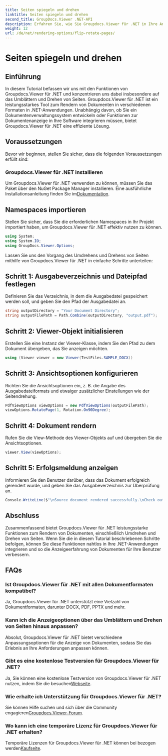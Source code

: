 ```yaml
---
title: Seiten spiegeln und drehen
linktitle: Seiten spiegeln und drehen
second_title: GroupDocs.Viewer .NET-API
description: Erfahren Sie, wie Sie Groupdocs.Viewer für .NET in Ihre Anwendungen integrieren, um ein nahtloses Rendern, Spiegeln und Drehen von Dokumenten zu ermöglichen.
weight: 12
url: /de/net/rendering-options/flip-rotate-pages/
---
```


# Seiten spiegeln und drehen

## Einführung
In diesem Tutorial befassen wir uns mit den Funktionen von Groupdocs.Viewer für .NET und konzentrieren uns dabei insbesondere auf das Umblättern und Drehen von Seiten. Groupdocs.Viewer für .NET ist ein leistungsstarkes Tool zum Rendern von Dokumenten in verschiedenen Formaten in .NET-Anwendungen. Unabhängig davon, ob Sie ein Dokumentenverwaltungssystem entwickeln oder Funktionen zur Dokumentenanzeige in Ihre Software integrieren müssen, bietet Groupdocs.Viewer für .NET eine effiziente Lösung.
## Voraussetzungen
Bevor wir beginnen, stellen Sie sicher, dass die folgenden Voraussetzungen erfüllt sind:
### Groupdocs.Viewer für .NET installieren
 Um Groupdocs.Viewer für .NET verwenden zu können, müssen Sie das Paket über den NuGet Package Manager installieren. Eine ausführliche Installationsanleitung finden Sie im[Dokumentation](https://tutorials.groupdocs.com/viewer/net/).

## Namespaces importieren
Stellen Sie sicher, dass Sie die erforderlichen Namespaces in Ihr Projekt importiert haben, um Groupdocs.Viewer für .NET effektiv nutzen zu können.
```csharp
using System;
using System.IO;
using GroupDocs.Viewer.Options;
```

Lassen Sie uns den Vorgang des Umdrehens und Drehens von Seiten mithilfe von Groupdocs.Viewer für .NET in einfache Schritte unterteilen:
## Schritt 1: Ausgabeverzeichnis und Dateipfad festlegen
Definieren Sie das Verzeichnis, in dem die Ausgabedatei gespeichert werden soll, und geben Sie den Pfad der Ausgabedatei an.
```csharp
string outputDirectory = "Your Document Directory";
string outputFilePath = Path.Combine(outputDirectory, "output.pdf");
```
## Schritt 2: Viewer-Objekt initialisieren
Erstellen Sie eine Instanz der Viewer-Klasse, indem Sie den Pfad zu dem Dokument übergeben, das Sie anzeigen möchten.
```csharp
using (Viewer viewer = new Viewer(TestFiles.SAMPLE_DOCX))
```
## Schritt 3: Ansichtsoptionen konfigurieren
Richten Sie die Ansichtsoptionen ein, z. B. die Angabe des Ausgabedateiformats und etwaiger zusätzlicher Einstellungen wie der Seitendrehung.
```csharp
PdfViewOptions viewOptions = new PdfViewOptions(outputFilePath);
viewOptions.RotatePage(1, Rotation.On90Degree);
```
## Schritt 4: Dokument rendern
Rufen Sie die View-Methode des Viewer-Objekts auf und übergeben Sie die Ansichtsoptionen.
```csharp
viewer.View(viewOptions);
```
## Schritt 5: Erfolgsmeldung anzeigen
Informieren Sie den Benutzer darüber, dass das Dokument erfolgreich gerendert wurde, und geben Sie das Ausgabeverzeichnis zur Überprüfung an.
```csharp
Console.WriteLine($"\nSource document rendered successfully.\nCheck output in {outputDirectory}.");
```

## Abschluss
Zusammenfassend bietet Groupdocs.Viewer für .NET leistungsstarke Funktionen zum Rendern von Dokumenten, einschließlich Umdrehen und Drehen von Seiten. Wenn Sie die in diesem Tutorial beschriebenen Schritte befolgen, können Sie diese Funktionen nahtlos in Ihre .NET-Anwendungen integrieren und so die Anzeigeerfahrung von Dokumenten für Ihre Benutzer verbessern.
## FAQs
### Ist Groupdocs.Viewer für .NET mit allen Dokumentformaten kompatibel?
Ja, Groupdocs.Viewer für .NET unterstützt eine Vielzahl von Dokumentformaten, darunter DOCX, PDF, PPTX und mehr.
### Kann ich die Anzeigeoptionen über das Umblättern und Drehen von Seiten hinaus anpassen?
Absolut, Groupdocs.Viewer für .NET bietet verschiedene Anpassungsoptionen für die Anzeige von Dokumenten, sodass Sie das Erlebnis an Ihre Anforderungen anpassen können.
### Gibt es eine kostenlose Testversion für Groupdocs.Viewer für .NET?
 Ja, Sie können eine kostenlose Testversion von Groupdocs.Viewer für .NET nutzen, indem Sie die besuchen[Webseite](https://releases.groupdocs.com/).
### Wie erhalte ich Unterstützung für Groupdocs.Viewer für .NET?
 Sie können Hilfe suchen und sich über die Community engagieren[Groupdocs.Viewer-Forum](https://forum.groupdocs.com/c/viewer/9).
### Wo kann ich eine temporäre Lizenz für Groupdocs.Viewer für .NET erhalten?
 Temporäre Lizenzen für Groupdocs.Viewer für .NET können bei bezogen werden[Kaufseite](https://purchase.groupdocs.com/temporary-license/).